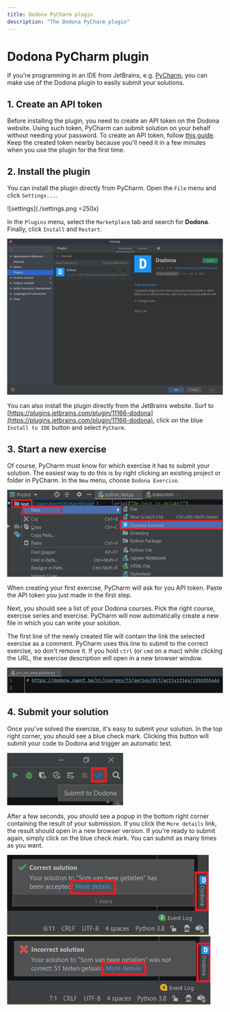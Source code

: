 ```yaml
---
title: Dodona PyCharm plugin
description: "The Dodona PyCharm plugin"
---
```


# Dodona PyCharm plugin

If you're programming in an IDE from JetBrains, e.g. [PyCharm](https://www.jetbrains.com/pycharm/), you can make use of the Dodona plugin to easily submit your solutions.

## 1. Create an API token
Before installing the plugin, you need to create an API token on the Dodona website. Using such token, PyCharm can submit solution on your behalf without needing your password. To create an API token, follow [this guide](/en/guides/creating-an-api-token). Keep the created token nearby because you'll need it in a few minutes when you use the plugin for the first time.

## 2. Install the plugin

You can install the plugin directly from PyCharm. Open the `File` menu and click `Settings...`.

![settings](./settings.png =250x)

In the `Plugins` menu, select the `Marketplace` tab and search for **Dodona**. Finally, click `Install` and `Restart`.

![install plugin](./install_plugin.png)

You can also install the plugin directly from the JetBrains website. Surf to [https://plugins.jetbrains.com/plugin/11166-dodona](https://plugins.jetbrains.com/plugin/11166-dodona), click on the blue `Install to IDE` button and select `PyCharm`.

## 3. Start a new exercise

Of course, PyCharm must know for which exercise it has to submit your solution. The easiest way to do this is by right clicking an existing project or folder in PyCharm. In the `New` menu, choose `Dodona Exercise`.

![new exercise](./new_exercise.png)

When creating your first exercise, PyCharm will ask for you API token. Paste the API token you just made in the first step.

Next, you should see a list of your Dodona courses. Pick the right course, exercise series and exercise. PyCharm will now automatically create a new file in which you can write your solution.

The first line of the newly created file will contain the link the selected exercise as a comment. PyCharm uses this line to submit to the correct exercise, so don't remove it. If you hold `ctrl` (or `cmd` on a mac) while clicking the URL, the exercise description will open in a new browser window.

![link to exercise](./link.png)

## 4. Submit your solution

Once you've solved the exercise, it's easy to submit your solution. In the top right corner, you should see a blue check mark. Clicking this button will submit your code to Dodona and trigger an automatic test.

![submit to dodona](./check_mark.png)

After a few seconds, you should see a popup in the bottom right corner containing the result of your submission. If you click the `More details` link, the result should open in a new browser version. If you're ready to submit again, simply click on the blue check mark. You can submit as many times as you want.

![correct solution](./correct_solution.png)
![incorrect solution](./incorrect_solution.png)
